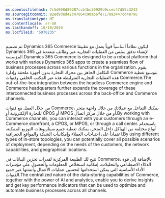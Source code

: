 ```yaml
---
ms.openlocfilehash: 7c5d908d89287ccb4bc30929b9ccec47d59c3242
ms.sourcegitcommit: 82ed9ded42c47064c90ab6fe717893447cd48796
ms.translationtype: HT
ms.contentlocale: ar-SA
ms.lasthandoff: 10/19/2020
ms.locfileid: "6070235"
---
```

<span data-ttu-id="83870-101">تم تصميم Dynamics 365 Commerce ليكون نظاماً أساسياً قوياً يعمل مع تطبيقا Dynamics 365 لإنشاء تدفق سلس من العمليات التجارية عبر وظائف متعددة في المؤسسة.</span><span class="sxs-lookup"><span data-stu-id="83870-101">Dynamics 365 Commerce is designed to be a robust platform that works with various Dynamics 365 apps to create a seamless flow of business processes across various functions in the organization.</span></span> <span data-ttu-id="83870-102">يقوم التكامل الجاهز بين محرك التجارة بدون أجهزة ملحقة‬‬ وإدارة Commerce بتوسيع تغطية هذه العمليات التجارية المترابطة هذه عبر المكتب الخلفي وقنوات Commerce.</span><span class="sxs-lookup"><span data-stu-id="83870-102">The out-of-the-box integration between the headless Commerce engine and Commerce headquarters further expands the coverage of these interconnected business processes across the back-office and Commerce channels.</span></span> 

<span data-ttu-id="83870-103">من خلال العمل مع قنوات Commerce، يمكنك التفاعل مع عملائك من خلال واجهة متجر للتجارة الإلكترونية أو CPOS أو MPOS أو من خلال مركز اتصال.</span><span class="sxs-lookup"><span data-stu-id="83870-103">By working with Commerce channels, you can interact with your customers through an e-Commerce storefront, a CPOS, or MPOS, or through a call center.</span></span> <span data-ttu-id="83870-104">باستخدام أنواع مختلفة من الهياكل داخل المتجر، يمكنك تغطية جميع سيناريوهات التوزيع الممكنة، اعتماداً على احتياجات العملاء وإمكانيات الشبكة والمواقع الجغرافية.</span><span class="sxs-lookup"><span data-stu-id="83870-104">By using different types of in-store topologies, you can potentially cover all possible scenarios of deployment, depending on the needs of the customers, the network capabilities, and geographical locations.</span></span> 

<span data-ttu-id="83870-105">تتيح لك الطبيعة المركزية لقدرات تخزين البيانات في Commerce، بالإضافة إلى قوة الذكاء الاصطناعي والتحليلات، إمكانية استخلاص المعلومات والحصول على مؤشرات الأداء الأساسية التي يمكن استخدامها لتحسين عمليات الأعمال وأتمتتها عبر جميع القنوات.</span><span class="sxs-lookup"><span data-stu-id="83870-105">The centralized nature of the data-storing capabilities of Commerce, together with the power of AI and analytics, enable you to derive insights and get key performance indicators that can be used to optimize and automate business processes across all channels.</span></span>
